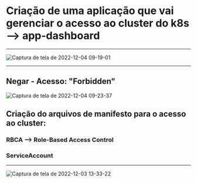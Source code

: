 # Criação de uma aplicação que vai gerenciar o acesso ao cluster do k8s --> app-dashboard

---

![Captura de tela de 2022-12-04 09-19-01](https://user-images.githubusercontent.com/102867453/205490006-e4f8a8bb-52f8-4dd8-94f5-c65e35c05bdb.png)

---
## Negar - Acesso: "Forbidden"

![Captura de tela de 2022-12-04 09-23-37](https://user-images.githubusercontent.com/102867453/205490220-c1a20703-c438-428a-98ed-e409955ca030.png)


## Criação do arquivos de manifesto para o acesso ao cluster:



### RBCA --> Role-Based Access Control 
### ServiceAccount


-----

![Captura de tela de 2022-12-03 13-33-22](https://user-images.githubusercontent.com/102867453/205490168-3b6584f3-6a4b-4a28-bd99-28754a88e8d6.png)
